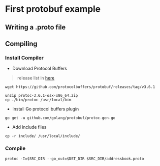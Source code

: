 # First protobuf example
## Writing a .proto file

## Compiling

### Install Compiler

- Download Protocol Buffers

> release list in [here](https://github.com/protocolbuffers/protobuf/releases/)

```
wget https://github.com/protocolbuffers/protobuf/releases/tag/v3.6.1
```

```
unzip protoc-3.6.1-osx-x86_64.zip
cp ./bin/protoc /usr/local/bin
```

- Install Go protocol buffers plugin

```
go get -u github.com/golang/protobuf/protoc-gen-go
```

- Add include files

```
cp -r include/ /usr/local/include/
```

### Compile

```
protoc -I=$SRC_DIR --go_out=$DST_DIR $SRC_DIR/addressbook.proto
```